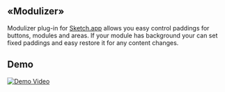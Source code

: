 ## «Modulizer»

Modulizer plug-in for [Sketch.app](http://bohemiancoding.com/sketch/) allows you easy control paddings for buttons, modules and areas. If your module has background your can set fixed paddings and easy restore it for any content changes.


## Demo

[![Demo Video](https://photos-6.dropbox.com/t/1/AAAnjsKg-VrCBJgLScuhCg-VUuhLXaIBR_Iqa5_zPGxWcw/12/3240668/png/1024x768/3/1414134000/0/2/ModulizerVideo.png/VB_3DkH07DlWVbwwiXvT3-YNJ9Hps5J9pRo6gaJmx0Q)](http://youtu.be/oxhUS_l-9Sc)
